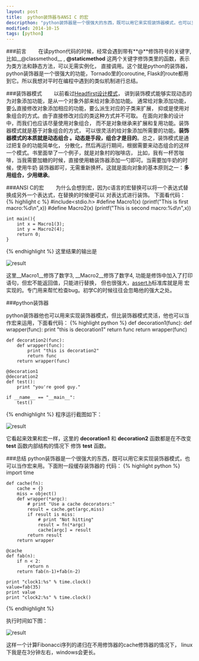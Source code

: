 ```yaml
---
layout: post
title:  python装饰器与ANSI C 的宏
descripthon: "python装饰器是一个很强大的东西，既可以用它来实现装饰器模式，也可以当作宏来用"
modified: 2014-10-15
tags: [python]
---
```



###前言
&emsp;&emsp;在读python代码的时候，经常会遇到带有**@**修饰符号的关键字,比如__@classmethod__
, __@staticmethod__ 这两个关键字修饰类里的函数，表示为类方法和静态方法，可以无需实例化，
直接调用。这个就是python的装饰器，python装饰器是一个很强大的功能，Tornado里的coroutine,
Flask的route都用到它。所以我想对平时在编程中遇到的类似机制进行总结。


###装饰器模式
&emsp;&emsp;以前看过[Headfirst设计模式](http://book.douban.com/subject/2243615/ "设计模式")，
讲到装饰模式能够实现动态的为对象添加功能，是从一个对象外部来给对象添加功能。
通常给对象添加功能，要么直接修改对象添加相应的功能，要么派生对应的子类来扩展，
抑或是使用对象组合的方式。由于直接修改对应的类这种方式并不可取。
在面向对象的设计中，而我们也应该尽量使用对象组合，
而不是对象继承来扩展和复用功能。装饰器模式就是基于对象组合的方式，
可以很灵活的给对象添加所需要的功能。__装饰器模式的本质就是动态组合
。动态是手段，组合才是目的__。总之，装饰模式是通过把复杂的功能简单化，
分散化，然后再运行期间，根据需要来动态组合的这样一个模式。书里面举了一个例子，就是对象村的咖啡店，
比如，我有一杯苦咖啡，当我需要加糖的时候，直接使用糖装饰器添加一勺即可。当需要加牛奶的时候，使用牛奶
装饰器即可，无需重新换杯。这就是面向对象的基本原则之一：__多用组合，少用继承__。

###ANSI C的宏
&emsp;&emsp;为什么会想到宏，因为c语言的宏替换可以将一个表达式替换成另外一个表达式，在替换的时候便可以
对表达式进行装饰。
下面看代码：
{% highlight c %}
    #include<stdio.h>
    #define Macro1(x) (printf("This is first macro:%d\n",x))
    #define Macro2(x) (printf("This is second macro:%d\n",x))
    
    int main(){
        int x = Macro1(3);
        int y = Macro2(4);
        return 0;
    }
{% endhighlight %}
这里结果的输出是

![result](http://ralefile.qiniudn.com/c_macro.png)

这里__Macro1__修饰了数字3,  __Macro2__修饰了数字4,  功能是修饰中加入了打印语句，但宏不能返回值，只能进行替换，
但也很强大，[assert.h]("http://zh.wikipedia.org/wiki/Assert.h")标准库就是用
宏实现的。专门用来帮忙检查bug。初学C的时候往往会忽略他的强大之处。

###python装饰器

python装饰器他也可以用来实现装饰器模式，但比装饰器模式灵活，他也可以当作宏来运用，下面看代码：
{% highlight python %}
    def decoration1(func):
        def wrapper(func):
            print "this is decoration1"
            return func
        return wrapper(func)

    def decoration2(func):
        def wrapper(func):
            print "this is decoration2"
            return func
        return wrapper(func)
    
    @decoration1
    @decoration2
    def test():
        print "you're good guy."
    
    if __name__ == "__main__":
        test()
{% endhighlight %}
程序运行截图如下：

![result](http://ralefile.qiniudn.com/python_decorator.png)

它看起来效果和宏一样，这里的 __decoration1__ 和 __decoration2__ 函数都是在不改变 __test__ 函数内部结构的情况下
修饰 __test__ 函数。

###总结
python装饰器是一个很强大的东西，既可以用它来实现装饰器模式，也可以当作宏来用。下面附一段缓存装饰器的
代码：
{% highlight python %}
    import time

    def cache(fn):
        cache = {}
        miss = object()
        def wrapper(*argc):
            # print "Use a cache decorators:"
            result = cache.get(argc,miss)
            if result is miss:
                # print "Not hitting"
                result = fn(*argc)
                cache[argc] = result
            return result
        return wrapper
    
    @cache
    def fab(n):
        if n < 2:
            return n
        return fab(n-1)+fab(n-2)
    
    print "clock1:%s" % time.clock()
    value=fab(35)
    print value
    print "clock2:%s" % time.clock()
{% endhighlight %}    

执行时间如下图：

![result](http://ralefile.qiniudn.com/python_decorator_mem.png)

这样一个计算Fibonacci序列的递归在不用修饰器的cache修饰器的情况下，
linux下我是在3分钟左右，windows会更长。

    












